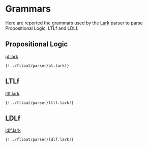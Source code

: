 # Grammars

Here are reported the grammars used by the [Lark](https://github.com/lark-parser/lark) parser
to parse Propositional Logic, LTLf and LDLf.

## Propositional Logic

[pl.lark](https://github.com/whitemech/flloat/blob/master/flloat/parser/pl.lark)

```
{!../flloat/parser/pl.lark!}
```

## LTLf
[ltlf.lark](https://github.com/whitemech/flloat/blob/master/flloat/parser/ltlf.lark)

```
{!../flloat/parser/ltlf.lark!}
```

## LDLf

[ldlf.lark](https://github.com/whitemech/flloat/blob/master/flloat/parser/ldlf.lark)

```
{!../flloat/parser/ldlf.lark!}
```

